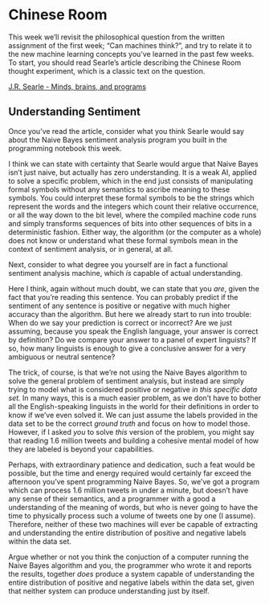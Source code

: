 # Chinese Room

This week we’ll revisit the philosophical question from the written assignment
of the first week; “Can machines think?”, and try to relate it to the new
machine learning concepts you’ve learned in the past few weeks. To start, you
should read Searle’s article describing the Chinese Room thought experiment,
which is a classic text on the question.

[J.R. Searle - Minds, brains, and programs](chinese_room.pdf)

## Understanding Sentiment

Once you’ve read the article, consider what you think Searle would say about
the Naive Bayes sentiment analysis program you built in the programming
notebook this week.

I think we can state with certainty that Searle would argue that Naive Bayes
isn’t just naive, but actually has zero understanding. It is a weak AI, applied
to solve a specific problem, which in the end just consists of manipulating
formal symbols without any semantics to ascribe meaning to these symbols. You
could interpret these formal symbols to be the strings which represent the
words and the integers which count their relative occurrence, or all the way
down to the bit level, where the compiled machine code runs and simply
transforms sequences of bits into other sequences of bits in a deterministic
fashion. Either way, the algorithm (or the computer as a whole) does not know
or understand what these formal symbols mean in the context of sentiment
analysis, or in general, at all.

Next, consider to what degree you yourself are in fact a functional sentiment
analysis machine, which *is* capable of actual understanding. 

Here I think, again without much doubt, we can state that you *are*, given the
fact that you’re reading this sentence. You can probably predict if the
sentiment of any sentence is positive or negative with much higher accuracy
than the algorithm. But here we already start to run into trouble: When do we
say your prediction is correct or incorrect? Are we just assuming, because you
speak the English language, your answer is correct by definition? Do we compare
your answer to a panel of expert linguists? If so, how many linguists is enough
to give a conclusive answer for a very ambiguous or neutral sentence?

The trick, of course, is that we’re not using the Naive Bayes algorithm to
solve the general problem of sentiment analysis, but instead are simply trying
to model what is considered positive or negative *in this specific data set.*
In many ways, this is a much easier problem, as we don’t have to bother all the
English-speaking linguists in the world for their definitions in order to know
if we’ve even solved it. We can just assume the labels provided in the data set
to be the correct *ground truth* and focus on how to model those. However, if I
asked *you* to solve *this* version of the problem, you might say that reading
1.6 million tweets and building a cohesive mental model of how they are labeled
is beyond your capabilities.

Perhaps, with extraordinary patience and dedication, such a feat would be
possible, but the time and energy required would certainly far exceed the
afternoon you’ve spent programming Naive Bayes. So, we’ve got a program which
can process 1.6 million tweets in under a minute, but doesn’t have any sense of
their semantics, and a programmer with a good a understanding of the meaning of
words, but who is never going to have the time to physically process such a
volume of tweets one by one (I assume). Therefore, neither of these two
machines will ever be capable of extracting and understanding the entire
distribution of positive and negative labels within the data set.

Argue whether or not you think the conjuction of a computer running the Naive
Bayes algorithm and you, the programmer who wrote it and reports the results,
together *does* produce a system capable of understanding the entire
distribution of positive and negative labels within the data set, given that
neither system can produce understanding just by itself.
